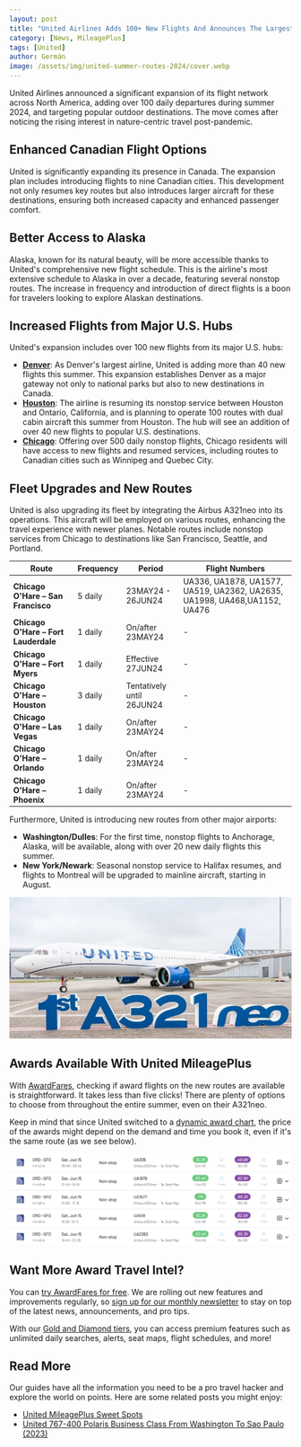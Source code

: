 ```yaml
---
layout: post
title: "United Airlines Adds 100+ New Flights And Announces The Largest Summer Schedule in a Decade"
category: [News, MileagePlus]
tags: [United]
author: Germán
image: /assets/img/united-summer-routes-2024/cover.webp
---
```


United Airlines announced a significant expansion of its flight network across North America, adding over 100 daily departures during summer 2024, and targeting popular outdoor destinations. The move comes after noticing the rising interest in nature-centric travel post-pandemic.

## Enhanced Canadian Flight Options

United is significantly expanding its presence in Canada. The expansion plan includes introducing flights to nine Canadian cities. This development not only resumes key routes but also introduces larger aircraft for these destinations, ensuring both increased capacity and enhanced passenger comfort.

## Better Access to Alaska

Alaska, known for its natural beauty, will be more accessible thanks to United's comprehensive new flight schedule. This is the airline's most extensive schedule to Alaska in over a decade, featuring several nonstop routes. The increase in frequency and introduction of direct flights is a boon for travelers looking to explore Alaskan destinations.

## Increased Flights from Major U.S. Hubs

United's expansion includes over 100 new flights from its major U.S. hubs:

* **[Denver](https://awardfares.com/search?DEN..;a:UA;z:united)**: As Denver's largest airline, United is adding more than 40 new flights this summer. This expansion establishes Denver as a major gateway not only to national parks but also to new destinations in Canada.
* **[Houston](https://awardfares.com/search?IAH..;a:UA;z:united)**: The airline is resuming its nonstop service between Houston and Ontario, California, and is planning to operate 100 routes with dual cabin aircraft this summer from Houston. The hub will see an addition of over 40 new flights to popular U.S. destinations.
* **[Chicago](https://awardfares.com/search?ORD..;a:UA;z:united)**: Offering over 500 daily nonstop flights, Chicago residents will have access to new flights and resumed services, including routes to Canadian cities such as Winnipeg and Quebec City.

## Fleet Upgrades and New Routes

United is also upgrading its fleet by integrating the Airbus A321neo into its operations. This aircraft will be employed on various routes, enhancing the travel experience with newer planes. Notable routes include nonstop services from Chicago to destinations like San Francisco, Seattle, and Portland.

| Route                                | Frequency | Period               | Flight Numbers                                                                                                                                                                             |
| ------------------------------------ | --------- | -------------------- | ------------------------------------------------------------------------------------------------------------------------------------------------------------------------------------------ |
| **Chicago O'Hare – San Francisco**   | 5 daily   | 23MAY24 - 26JUN24    | UA336, UA1878, UA1577, UA519, UA2362, UA2635, UA1998, UA468,UA1152, UA476 |
| **Chicago O'Hare – Fort Lauderdale** | 1 daily   | On/after 23MAY24     | -                                                                                                                                                                                           |
| **Chicago O'Hare – Fort Myers**      | 1 daily   | Effective 27JUN24    | -                                                                                                                                                                                           |
| **Chicago O'Hare – Houston**         | 3 daily   | Tentatively until 26JUN24 | -                                                                                                                                                                                           |
| **Chicago O'Hare – Las Vegas**       | 1 daily   | On/after 23MAY24     | -                                                                                                                                                                                           |
| **Chicago O'Hare – Orlando**         | 1 daily   | On/after 23MAY24     | -                                                                                                                                                                                           |
| **Chicago O'Hare – Phoenix**         | 1 daily   | On/after 23MAY24     | -                                                                                                                                                                                           |

Furthermore, United is introducing new routes from other major airports:

* **Washington/Dulles**: For the first time, nonstop flights to Anchorage, Alaska, will be available, along with over 20 new daily flights this summer.
* **New York/Newark**: Seasonal nonstop service to Halifax resumes, and flights to Montreal will be upgraded to mainline aircraft, starting in August.

<img src="../assets/img/united-summer-routes-2024/united-a321neo.webp" alt="United A321neo." class="noborder"/>

## Awards Available With United MileagePlus

With [AwardFares](https://awardfares.com/search?..;z:united), checking if award flights on the new routes are available is straightforward. It takes less than five clicks! There are plenty of options to choose from throughout the entire summer, even on their A321neo.

Keep in mind that since United switched to a [dynamic award chart](https://blog.awardfares.com/demystifying-award-charts/), the price of the awards might depend on the demand and time you book it, even if it's the same route (as we see below).

<img src="../assets/img/united-summer-routes-2024/availability.webp" alt="United A321neo Awards Available with MileagePlus." class="noborder"/>

## Want More Award Travel Intel?

You can [try AwardFares for free](https://awardfares.com/). We are rolling out new features and improvements regularly, so [sign up for our monthly newsletter](https://awardfares.com/newsletter) to stay on top of the latest news, announcements, and pro tips.

With our [Gold and Diamond tiers](https://awardfares.com/pricing), you can access premium features such as unlimited daily searches, alerts, seat maps, flight schedules, and more!

## Read More

Our guides have all the information you need to be a pro travel hacker and explore the world on points. Here are some related posts you might enjoy:

- [United MileagePlus Sweet Spots](https://blog.awardfares.com/mileageplus-sweet-spots/)
- [United 767-400 Polaris Business Class From Washington To Sao Paulo (2023)](https://blog.awardfares.com/united-polaris-review-2023/)